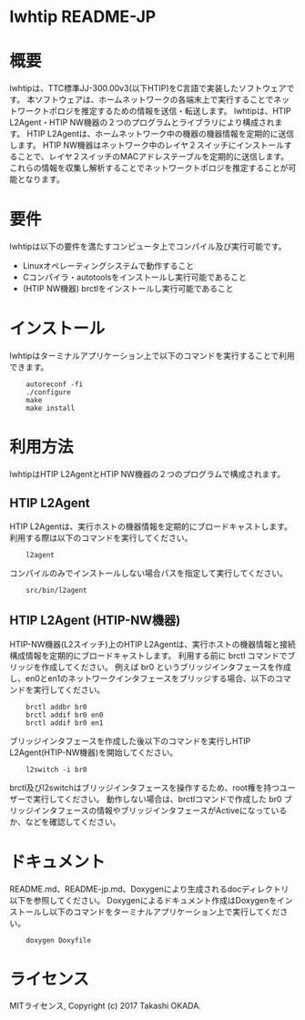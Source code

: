 # lwhtip README-JP

# 概要
lwhtipは、TTC標準JJ-300.00v3(以下HTIP)をC言語で実装したソフトウェアです。
本ソフトウェアは、ホームネットワークの各端末上で実行することでネットワークトポロジを推定するための情報を送信・転送します。
lwhtipは、HTIP L2Agent・HTIP NW機器の２つのプログラムとライブラリにより構成されます。
HTIP L2Agentは、ホームネットワーク中の機器の機器情報を定期的に送信します。
HTIP NW機器はネットワーク中のレイヤ２スイッチにインストールすることで、レイヤ２スイッチのMACアドレステーブルを定期的に送信します。
これらの情報を収集し解析することでネットワークトポロジを推定することが可能となります。

# 要件
lwhtipは以下の要件を満たすコンピュータ上でコンパイル及び実行可能です。

* Linuxオペレーティングシステムで動作すること
* Cコンパイラ・autotoolsをインストールし実行可能であること
* (HTIP NW機器) brctlをインストールし実行可能であること

# インストール
lwhtipはターミナルアプリケーション上で以下のコマンドを実行することで利用できます。

        autoreconf -fi
        ./configure
        make
        make install

# 利用方法
lwhtipはHTIP L2AgentとHTIP NW機器の２つのプログラムで構成されます。

## HTIP L2Agent
HTIP L2Agentは、実行ホストの機器情報を定期的にブロードキャストします。
利用する際は以下のコマンドを実行してください。

        l2agent

コンパイルのみでインストールしない場合パスを指定して実行してください。

        src/bin/l2agent

## HTIP L2Agent (HTIP-NW機器)
HTIP-NW機器(L2スイッチ)上のHTIP L2Agentは、実行ホストの機器情報と接続構成情報を定期的にブロードキャストします。
利用する前に brctl コマンドでブリッジを作成してください。
例えば br0 というブリッジインタフェースを作成し、en0とen1のネットワークインタフェースをブリッジする場合、以下のコマンドを実行してください。

        brctl addbr br0
        brctl addif br0 en0
        brctl addif br0 en1

ブリッジインタフェースを作成した後以下のコマンドを実行しHTIP L2Agent(HTIP-NW機器)を開始してください。

        l2switch -i br0

brctl及びl2switchはブリッジインタフェースを操作するため、root権を持つユーザーで実行してください。
動作しない場合は、brctlコマンドで作成した br0 ブリッジインタフェースの情報やブリッジインタフェースがActiveになっているか、などを確認してください。

# ドキュメント
README.md、README-jp.md、Doxygenにより生成されるdocディレクトリ以下を参照してください。
Doxygenによるドキュメント作成はDoxygenをインストールし以下のコマンドをターミナルアプリケーション上で実行してください。

        doxygen Doxyfile

# ライセンス
MITライセンス, Copyright (c) 2017 Takashi OKADA.
